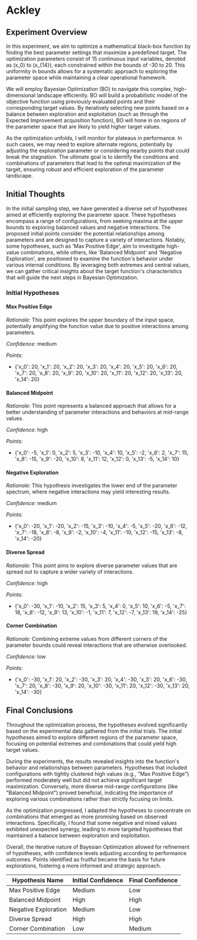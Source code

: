 # Ackley

## Experiment Overview

In this experiment, we aim to optimize a mathematical black-box function by finding the best parameter settings that maximize a predefined target. The optimization parameters consist of 15 continuous input variables, denoted as \(x_0\) to \(x_{14}\), each constrained within the bounds of -30 to 20. This uniformity in bounds allows for a systematic approach to exploring the parameter space while maintaining a clear operational framework.

We will employ Bayesian Optimization (BO) to navigate this complex, high-dimensional landscape efficiently. BO will build a probabilistic model of the objective function using previously evaluated points and their corresponding target values. By iteratively selecting new points based on a balance between exploration and exploitation (such as through the Expected Improvement acquisition function), BO will hone in on regions of the parameter space that are likely to yield higher target values.

As the optimization unfolds, I will monitor for plateaus in performance. In such cases, we may need to explore alternate regions, potentially by adjusting the exploration parameter or considering nearby points that could break the stagnation. The ultimate goal is to identify the conditions and combinations of parameters that lead to the optimal maximization of the target, ensuring robust and efficient exploration of the parameter landscape.

## Initial Thoughts

In the initial sampling step, we have generated a diverse set of hypotheses aimed at efficiently exploring the parameter space. These hypotheses encompass a range of configurations, from seeking maxima at the upper bounds to exploring balanced values and negative interactions. The proposed initial points consider the potential relationships among parameters and are designed to capture a variety of interactions. Notably, some hypotheses, such as 'Max Positive Edge', aim to investigate high-value combinations, while others, like 'Balanced Midpoint' and 'Negative Exploration', are positioned to examine the function's behavior under various internal conditions. By leveraging both extremes and central values, we can gather critical insights about the target function's characteristics that will guide the next steps in Bayesian Optimization.
### Initial Hypotheses

#### Max Positive Edge

*Rationale:* This point explores the upper boundary of the input space, potentially amplifying the function value due to positive interactions among parameters.

*Confidence:* medium

*Points:*

- {'x_0': 20, 'x_1': 20, 'x_2': 20, 'x_3': 20, 'x_4': 20, 'x_5': 20, 'x_6': 20, 'x_7': 20, 'x_8': 20, 'x_9': 20, 'x_10': 20, 'x_11': 20, 'x_12': 20, 'x_13': 20, 'x_14': 20}

#### Balanced Midpoint

*Rationale:* This point represents a balanced approach that allows for a better understanding of parameter interactions and behaviors at mid-range values.

*Confidence:* high

*Points:*

- {'x_0': -5, 'x_1': 0, 'x_2': 5, 'x_3': -10, 'x_4': 10, 'x_5': -2, 'x_6': 2, 'x_7': 15, 'x_8': -15, 'x_9': -20, 'x_10': 8, 'x_11': 12, 'x_12': 0, 'x_13': -5, 'x_14': 10}

#### Negative Exploration

*Rationale:* This hypothesis investigates the lower end of the parameter spectrum, where negative interactions may yield interesting results.

*Confidence:* medium

*Points:*

- {'x_0': -20, 'x_1': -20, 'x_2': -15, 'x_3': -10, 'x_4': -5, 'x_5': -20, 'x_6': -12, 'x_7': -18, 'x_8': -8, 'x_9': -2, 'x_10': -4, 'x_11': -10, 'x_12': -15, 'x_13': -8, 'x_14': -20}

#### Diverse Spread

*Rationale:* This point aims to explore diverse parameter values that are spread out to capture a wider variety of interactions.

*Confidence:* high

*Points:*

- {'x_0': -30, 'x_1': -10, 'x_2': 15, 'x_3': 5, 'x_4': 0, 'x_5': 10, 'x_6': -5, 'x_7': 18, 'x_8': -12, 'x_9': 13, 'x_10': -1, 'x_11': 7, 'x_12': -7, 'x_13': 19, 'x_14': -25}

#### Corner Combination

*Rationale:* Combining extreme values from different corners of the parameter bounds could reveal interactions that are otherwise overlooked.

*Confidence:* low

*Points:*

- {'x_0': -30, 'x_1': 20, 'x_2': -30, 'x_3': 20, 'x_4': -30, 'x_5': 20, 'x_6': -30, 'x_7': 20, 'x_8': -30, 'x_9': 20, 'x_10': -30, 'x_11': 20, 'x_12': -30, 'x_13': 20, 'x_14': -30}

## Final Conclusions

Throughout the optimization process, the hypotheses evolved significantly based on the experimental data gathered from the initial trials. The initial hypotheses aimed to explore different regions of the parameter space, focusing on potential extremes and combinations that could yield high target values. 

During the experiments, the results revealed insights into the function's behavior and relationships between parameters. Hypotheses that included configurations with tightly clustered high values (e.g., "Max Positive Edge") performed moderately well but did not achieve significant target maximization. Conversely, more diverse mid-range configurations (like "Balanced Midpoint") proved beneficial, indicating the importance of exploring various combinations rather than strictly focusing on limits.

As the optimization progressed, I adapted the hypotheses to concentrate on combinations that emerged as more promising based on observed interactions. Specifically, I found that some negative and mixed values exhibited unexpected synergy, leading to more targeted hypotheses that maintained a balance between exploration and exploitation.

Overall, the iterative nature of Bayesian Optimization allowed for refinement of hypotheses, with confidence levels adjusting according to performance outcomes. Points identified as fruitful became the basis for future explorations, fostering a more informed and strategic approach.

| Hypothesis Name         | Initial Confidence | Final Confidence |
|-------------------------|--------------------|------------------|
| Max Positive Edge       | Medium             | Low              |
| Balanced Midpoint       | High               | High             |
| Negative Exploration     | Medium             | Low              |
| Diverse Spread          | High               | High             |
| Corner Combination      | Low                | Medium           |